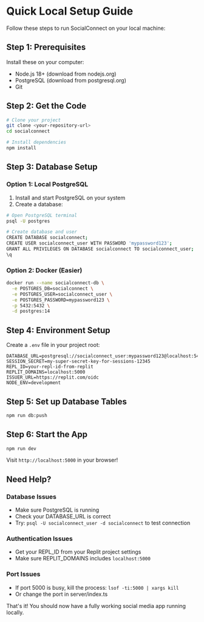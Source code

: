 # Quick Local Setup Guide

Follow these steps to run SocialConnect on your local machine:

## Step 1: Prerequisites
Install these on your computer:
- Node.js 18+ (download from nodejs.org)
- PostgreSQL (download from postgresql.org)
- Git

## Step 2: Get the Code
```bash
# Clone your project
git clone <your-repository-url>
cd socialconnect

# Install dependencies
npm install
```

## Step 3: Database Setup

### Option 1: Local PostgreSQL
1. Install and start PostgreSQL on your system
2. Create a database:
```bash
# Open PostgreSQL terminal
psql -U postgres

# Create database and user
CREATE DATABASE socialconnect;
CREATE USER socialconnect_user WITH PASSWORD 'mypassword123';
GRANT ALL PRIVILEGES ON DATABASE socialconnect TO socialconnect_user;
\q
```

### Option 2: Docker (Easier)
```bash
docker run --name socialconnect-db \
  -e POSTGRES_DB=socialconnect \
  -e POSTGRES_USER=socialconnect_user \
  -e POSTGRES_PASSWORD=mypassword123 \
  -p 5432:5432 \
  -d postgres:14
```

## Step 4: Environment Setup
Create a `.env` file in your project root:
```
DATABASE_URL=postgresql://socialconnect_user:mypassword123@localhost:5432/socialconnect
SESSION_SECRET=my-super-secret-key-for-sessions-12345
REPL_ID=your-repl-id-from-replit
REPLIT_DOMAINS=localhost:5000
ISSUER_URL=https://replit.com/oidc
NODE_ENV=development
```

## Step 5: Set up Database Tables
```bash
npm run db:push
```

## Step 6: Start the App
```bash
npm run dev
```

Visit `http://localhost:5000` in your browser!

## Need Help?

### Database Issues
- Make sure PostgreSQL is running
- Check your DATABASE_URL is correct
- Try: `psql -U socialconnect_user -d socialconnect` to test connection

### Authentication Issues
- Get your REPL_ID from your Replit project settings
- Make sure REPLIT_DOMAINS includes `localhost:5000`

### Port Issues
- If port 5000 is busy, kill the process: `lsof -ti:5000 | xargs kill`
- Or change the port in server/index.ts

That's it! You should now have a fully working social media app running locally.